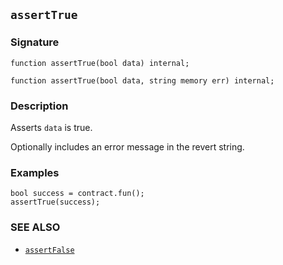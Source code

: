 ## `assertTrue`

### Signature

```solidity
function assertTrue(bool data) internal;
```

```solidity
function assertTrue(bool data, string memory err) internal;
```

### Description

Asserts `data` is true.

Optionally includes an error message in the revert string.

### Examples

```solidity
bool success = contract.fun();
assertTrue(success);
```

### SEE ALSO

- [`assertFalse`](./assertFalse.md)
